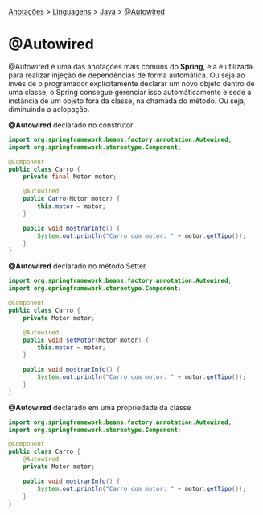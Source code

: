 <link rel="stylesheet" type="text/css" href="../../CSS/dark-theme.css">

[Anotações](../../) > [Linguagens](../Index.md) > [Java](./Index.md) > [@Autowired](./InjecaoDeDependecia.md)

# @Autowired
@Autowired é uma das anotações mais comuns do **Spring**, ela é utilizada para realizar injeção de dependências de forma automática. Ou seja ao invés de o programador explícitamente declarar um novo objeto dentro de uma classe, o Spring consegue gerenciar isso automáticamente e sede a instância de um objeto fora da classe, na chamada do método. Ou seja, diminuindo a aclopação.

**@Autowired** declarado no construtor
```java
import org.springframework.beans.factory.annotation.Autowired;
import org.springframework.stereotype.Component;

@Component
public class Carro {
    private final Motor motor;

    @Autowired
    public Carro(Motor motor) {
        this.motor = motor;
    }

    public void mostrarInfo() {
        System.out.println("Carro com motor: " + motor.getTipo());
    }
}
```

**@Autowired** declarado no método Setter

```java
import org.springframework.beans.factory.annotation.Autowired;
import org.springframework.stereotype.Component;

@Component
public class Carro {
    private Motor motor;

    @Autowired
    public void setMotor(Motor motor) {
        this.motor = motor;
    }

    public void mostrarInfo() {
        System.out.println("Carro com motor: " + motor.getTipo());
    }
}
```

**@Autowired** declarado em uma propriedade da classe
```java
import org.springframework.beans.factory.annotation.Autowired;
import org.springframework.stereotype.Component;

@Component
public class Carro {
    @Autowired
    private Motor motor;

    public void mostrarInfo() {
        System.out.println("Carro com motor: " + motor.getTipo());
    }
}
```